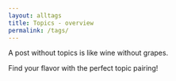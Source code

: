 ```yaml
---
layout: alltags
title: Topics - overview
permalink: /tags/
---
```


A post without topics is like wine without grapes.

Find your flavor with the perfect topic pairing!
